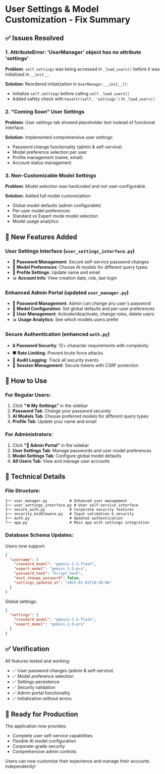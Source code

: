 # User Settings & Model Customization - Fix Summary

## ✅ Issues Resolved

### 1. **AttributeError: 'UserManager' object has no attribute 'settings'**
**Problem**: `self.settings` was being accessed in `_load_users()` before it was initialized in `__init__`.

**Solution**: Reordered initialization in `UserManager.__init__()`:
- Initialize `self.settings` before calling `self._load_users()`
- Added safety check with `hasattr(self, 'settings')` in `_load_users()`

### 2. **"Coming Soon" User Settings**
**Problem**: User settings tab showed placeholder text instead of functional interface.

**Solution**: Implemented comprehensive user settings:
- Password change functionality (admin & self-service)
- Model preference selection per user
- Profile management (name, email)
- Account status management

### 3. **Non-Customizable Model Settings**
**Problem**: Model selection was hardcoded and not user-configurable.

**Solution**: Added full model customization:
- Global model defaults (admin configurable)
- Per-user model preferences
- Standard vs Expert mode model selection
- Model usage analytics

## 🚀 New Features Added

### **User Settings Interface** (`user_settings_interface.py`)
- 🔐 **Password Management**: Secure self-service password changes
- 🤖 **Model Preferences**: Choose AI models for different query types
- 👤 **Profile Settings**: Update name and email
- 📊 **Account Info**: View creation date, role, last login

### **Enhanced Admin Portal** (updated `user_manager.py`)
- 🔐 **Password Management**: Admin can change any user's password
- 🤖 **Model Configuration**: Set global defaults and per-user preferences
- 👥 **User Management**: Activate/deactivate, change roles, delete users
- 📊 **Usage Analytics**: See which models users prefer

### **Secure Authentication** (enhanced `auth.py`)
- 🔒 **Password Security**: 12+ character requirements with complexity
- 🛡️ **Rate Limiting**: Prevent brute force attacks
- 📝 **Audit Logging**: Track all security events
- 🎯 **Session Management**: Secure tokens with CSRF protection

## 🎯 How to Use

### **For Regular Users:**
1. Click **"⚙️ My Settings"** in the sidebar
2. **Password Tab**: Change your password securely
3. **AI Models Tab**: Choose preferred models for different query types
4. **Profile Tab**: Update your name and email

### **For Administrators:**
1. Click **"🔧 Admin Portal"** in the sidebar
2. **User Settings Tab**: Manage passwords and user model preferences
3. **Model Settings Tab**: Configure global model defaults
4. **All Users Tab**: View and manage user accounts

## 🔧 Technical Details

### **File Structure:**
```
├── user_manager.py          # Enhanced user management
├── user_settings_interface.py # User self-service interface
├── secure_auth.py           # Corporate security features
├── security_middleware.py   # Input validation & security
├── auth.py                  # Updated authentication
└── app.py                   # Main app with settings integration
```

### **Database Schema Updates:**
Users now support:
```json
{
  "username": {
    "standard_model": "gemini-1.5-flash",
    "expert_model": "gemini-1.5-pro", 
    "password_hash": "bcrypt_hash",
    "must_change_password": false,
    "settings_updated_at": "2025-01-02T10:30:00"
  }
}
```

Global settings:
```json
{
  "settings": {
    "standard_model": "gemini-1.5-flash",
    "expert_model": "gemini-1.5-pro"
  }
}
```

## ✅ Verification

All features tested and working:
- ✅ User password changes (admin & self-service)
- ✅ Model preference selection
- ✅ Settings persistence
- ✅ Security validation
- ✅ Admin portal functionality
- ✅ Initialization without errors

## 🚀 Ready for Production

The application now provides:
- Complete user self-service capabilities
- Flexible AI model configuration
- Corporate-grade security
- Comprehensive admin controls

Users can now customize their experience and manage their accounts independently!